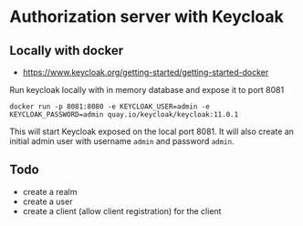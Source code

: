 # Authorization server with Keycloak

## Locally with docker

- https://www.keycloak.org/getting-started/getting-started-docker

Run keycloak locally with in memory database and expose it to port 8081
```
docker run -p 8081:8080 -e KEYCLOAK_USER=admin -e KEYCLOAK_PASSWORD=admin quay.io/keycloak/keycloak:11.0.1
```

This will start Keycloak exposed on the local port 8081. It will also create an initial admin user with username `admin` and password `admin`.

## Todo

- create a realm
- create a user
- create a client (allow client registration) for the client
